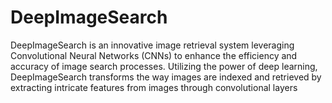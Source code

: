 # DeepImageSearch
 DeepImageSearch is an innovative image retrieval system leveraging Convolutional Neural Networks (CNNs) to enhance the efficiency and accuracy of image search processes. Utilizing the power of deep learning, DeepImageSearch transforms the way images are indexed and retrieved by extracting intricate features from images through convolutional layers
